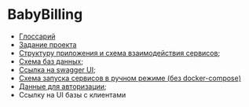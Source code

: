 # BabyBilling

* [Глоссарий](Documentation/glossary.md)
* [Задание проекта](Documentation/project_task.md)
* [Структуру приложения и схема взаимодействия сервисов](Documentation/structure.md);
* [Схема баз данных](Documentation/bd.md);
* [Ссылка на swagger UI](http://localhost:8080/swagger-ui/index.html#/);
* [Схема запуска сервисов в ручном режиме (без docker-compose)](Documentation/manual_run.md)
* [Данные для авторизации](Documentation/auth.md);
* Ссылку на UI базы с клиентами